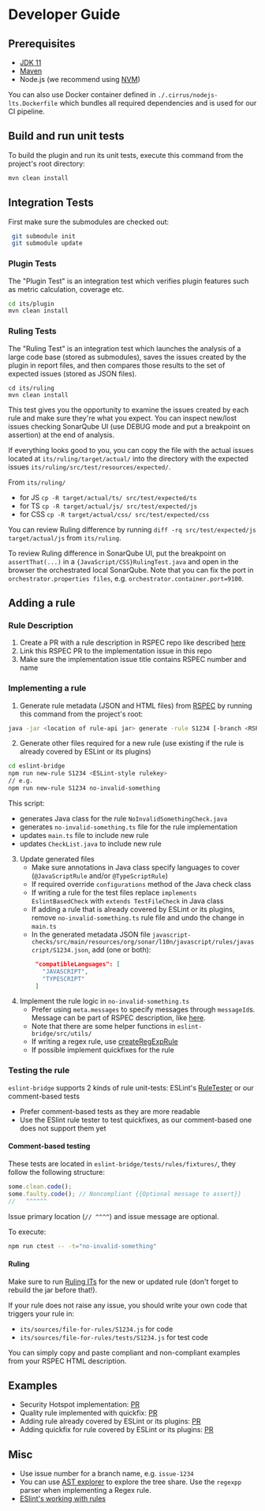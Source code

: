 # Developer Guide

## Prerequisites
- [JDK 11](https://docs.aws.amazon.com/corretto/latest/corretto-11-ug/what-is-corretto-11.html)
- [Maven](https://maven.apache.org/install.html)
- Node.js (we recommend using [NVM](https://github.com/nvm-sh/nvm#installing-and-updating))

You can also use Docker container defined in `./.cirrus/nodejs-lts.Dockerfile` which bundles all required dependencies and is used for our CI pipeline.

## Build and run unit tests
To build the plugin and run its unit tests, execute this command from the project's root directory:

```sh
mvn clean install
```

## Integration Tests
First make sure the submodules are checked out:

```sh
 git submodule init
 git submodule update
```

### Plugin Tests
The "Plugin Test" is an integration test which verifies plugin features such as metric calculation, coverage etc.
```sh
cd its/plugin
mvn clean install
```  

### Ruling Tests
The "Ruling Test" is an integration test which launches the analysis of a large code base (stored as submodules), saves the issues created by the plugin in report files, and then compares those results to the set of expected issues (stored as JSON files).
```
cd its/ruling
mvn clean install
```

This test gives you the opportunity to examine the issues created by each rule and make sure they're what you expect. You can inspect new/lost issues checking SonarQube UI (use DEBUG mode and put a breakpoint on assertion) at the end of analysis. 

If everything looks good to you, you can copy the file with the actual issues located at `its/ruling/target/actual/`
into the directory with the expected issues `its/ruling/src/test/resources/expected/`.

From `its/ruling/`
* for JS `cp -R target/actual/ts/ src/test/expected/ts`
* for TS `cp -R target/actual/js/ src/test/expected/js`
* for CSS `cp -R target/actual/css/ src/test/expected/css`

You can review Ruling difference by running `diff -rq src/test/expected/js target/actual/js`  from `its/ruling`.

To review Ruling difference in SonarQube UI, put the breakpoint on `assertThat(...)` in a  `{JavaScript/CSS}RulingTest.java` and open in the browser the orchestrated local SonarQube. 
Note that you can fix the port in `orchestrator.properties files`, e.g. `orchestrator.container.port=9100`.

## Adding a rule

### Rule Description
1. Create a PR with a rule description in RSPEC repo like described [here](https://github.com/SonarSource/rspec#create-or-modify-a-rule)
2. Link this RSPEC PR to the implementation issue in this repo
5. Make sure the implementation issue title contains RSPEC number and name

### Implementing a rule
1. Generate rule metadata (JSON and HTML files) from [RSPEC](https://github.com/SonarSource/rspec#4-implement-the-rule) by running this command from the project's root:

```sh
java -jar <location of rule-api jar> generate -rule S1234 [-branch <RSPEC branch>]
```

2. Generate other files required for a new rule (use existing <ESLint-style rulekey> if the rule is already covered by ESLint or its plugins)
```sh
cd eslint-bridge
npm run new-rule S1234 <ESLint-style rulekey>
// e.g.
npm run new-rule S1234 no-invalid-something
```
This script:
* generates Java class for the rule `NoInvalidSomethingCheck.java`
* generates `no-invalid-something.ts` file for the rule implementation
* updates `main.ts` file to include new rule
* updates `CheckList.java` to include new rule

3. Update generated files
   * Make sure annotations in Java class specify languages to cover (`@JavaScriptRule` and/or `@TypeScriptRule`)
   * If required override `configurations` method of the Java check class
   * If writing a rule for the test files replace `implements EslintBasedCheck` with `extends TestFileCheck` in Java class
   * If adding a rule that is already covered by ESLint or its plugins, remove `no-invalid-something.ts` rule file and undo the change in `main.ts`
   * In the generated metadata JSON file `javascript-checks/src/main/resources/org/sonar/l10n/javascript/rules/javascript/S1234.json`, add (one or both):
      ```json
       "compatibleLanguages": [
         "JAVASCRIPT",
         "TYPESCRIPT"
       ]
      ```
4. Implement the rule logic in `no-invalid-something.ts`
   * Prefer using `meta.messages` to specify messages through `messageId`s. Message can be part of RSPEC description, like [here](https://sonarsource.github.io/rspec/#/rspec/S4036/javascript#message).
   * Note that there are some helper functions in `eslint-bridge/src/utils/`
   * If writing a regex rule, use [createRegExpRule](https://github.com/SonarSource/SonarJS/blob/6798d21cd9fec8da929334460b364d548b0a608c/eslint-bridge/src/rules/regex-rule-template.ts#L53)
   * If possible implement quickfixes for the rule
   
### Testing the rule

`eslint-bridge` supports 2 kinds of rule unit-tests: ESLint's [RuleTester](https://eslint.org/docs/developer-guide/nodejs-api#ruletester) or our comment-based tests
   * Prefer comment-based tests as they are more readable
   * Use the ESlint rule tester to test quickfixes, as our comment-based one does not support them yet

#### Comment-based testing

These tests are located in `eslint-bridge/tests/rules/fixtures/`, they follow the following structure:

```javascript
some.clean.code();
some.faulty.code(); // Noncompliant {{Optional message to assert}} 
//   ^^^^^^
```

Issue primary location (`// ^^^^`) and issue message are optional.

To execute:
```sh
npm run ctest -- -t="no-invalid-something"
```

#### Ruling

Make sure to run [Ruling ITs](#ruling-tests) for the new or updated rule (don't forget to rebuild the jar before that!). 

If your rule does not raise any issue, you should write your own code that triggers your rule in:
- `its/sources/file-for-rules/S1234.js` for code
- `its/sources/file-for-rules/tests/S1234.js` for test code

You can simply copy and paste compliant and non-compliant examples from your RSPEC HTML description.

## Examples

* Security Hotspot implementation: [PR](https://github.com/SonarSource/SonarJS/pull/3148)
* Quality rule implemented with quickfix: [PR](https://github.com/SonarSource/SonarJS/pull/3141)
* Adding rule already covered by ESLint or its plugins: [PR](https://github.com/SonarSource/SonarJS/pull/3134)
* Adding quickfix for rule covered by ESLint or its plugins: [PR](https://github.com/SonarSource/SonarJS/pull/3058)

## Misc
* Use issue number for a branch name, e.g. `issue-1234`
* You can use [AST explorer](https://astexplorer.net/) to explore the tree share. Use the `regexpp` parser when implementing a Regex rule.
* [ESlint's working with rules](https://eslint.org/docs/developer-guide/working-with-rules)
